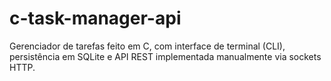 # c-task-manager-api
Gerenciador de tarefas feito em C, com interface de terminal (CLI), persistência em SQLite e API REST implementada manualmente via sockets HTTP.
